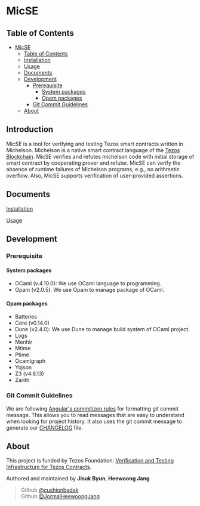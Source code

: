 # MicSE

## Table of Contents

- [MicSE](#micse)
  - [Table of Contents](#table-of-contents)
  - [Installation](#installation)
  - [Usage](#usage)
  - [Documents](#documents)
  - [Development](#development)
    - [Prerequisite](#prerequisite)
      - [System packages](#system-packages)
      - [Opam packages](#opam-packages)
    - [Git Commit Guidelines](#git-commit-guidelines)
  - [About](#about)


## Introduction

MicSE is a tool for verifying and testing Tezos smart contracts written in Michelson. 
Michelson is a native smart contract language of the [Tezos Blockchain](https://tezos.foundation). 
MicSE verifies and refutes michelson code with initial storage of smart contract by cooperating prover and refuter.
MicSE can verify the absence of runtime failures of Michelson programs, e.g., no arithmetic overflow. 
Also, MicSE supports verification of user-provided assertions.


## Documents

[Installation](./doc/Installation.md)

[Usage](./doc/Usage.md)

## Development

### Prerequisite

#### System packages

- OCaml (v.4.10.0): We use OCaml language to programming.
- Opam (v2.0.5): We use Opam to manage package of OCaml.

#### Opam packages

- Batteries
- Core (v0.14.0)
- Dune (v2.4.0): We use Dune to manage build system of OCaml project.
- Logs
- Menhir
- Mtime
- Ptime
- Ocamlgraph
- Yojson
- Z3 (v4.8.13)
- Zarith

### Git Commit Guidelines

We are following [Angular's commitizen rules](https://github.com/angular/angular.js/blob/master/DEVELOPERS.md#-git-commit-guidelines) for formatting git commit message. This allows you to read messages that are easy to understand when looking for project history. It also uses the git commit message to generate our [CHANGELOG](/CHANGELOG.md) file.

## About

This project is funded by Tezos Foundation: [Verification and Testing Infrastructure for Tezos Contracts](https://tezos.foundation/fourth-cohort-grants/).

Authored and maintained by **Jisuk Byun**, **Heewoong Jang**

> Github [@cushionbadak](https://github.com/cushionbadak)  
> Github [@JormalHeewoongJang](https://github.com/jormal)
